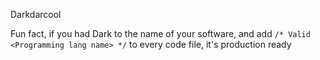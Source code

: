 Darkdarcool

Fun fact, if you had Dark to the name of your software, and add `/* Valid <Programming lang name> */` to every code file, it's production ready
